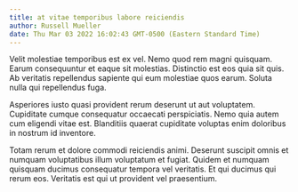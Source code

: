 ```yaml
---
title: at vitae temporibus labore reiciendis
author: Russell Mueller
date: Thu Mar 03 2022 16:02:43 GMT-0500 (Eastern Standard Time)
---
```

Velit molestiae temporibus est ex vel. Nemo quod rem magni quisquam. Earum consequuntur et eaque sit molestias. Distinctio est eos quia sit quis. Ab veritatis repellendus sapiente qui eum molestiae quos earum. Soluta nulla qui repellendus fuga.

 Asperiores iusto quasi provident rerum deserunt ut aut voluptatem. Cupiditate cumque consequatur occaecati perspiciatis. Nemo quia autem cum eligendi vitae est. Blanditiis quaerat cupiditate voluptas enim doloribus in nostrum id inventore.

 Totam rerum et dolore commodi reiciendis animi. Deserunt suscipit omnis et numquam voluptatibus illum voluptatum et fugiat. Quidem et numquam quisquam ducimus consequatur tempora vel veritatis. Et qui ducimus qui rerum eos. Veritatis est qui ut provident vel praesentium.